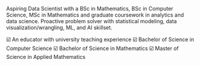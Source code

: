 Aspiring Data Scientist with a BSc in Mathematics, BSc in Computer Science, MSc in Mathematics and graduate coursework in analytics and data science. Proactive problem solver with statistical modeling, data visualization/wrangling, ML, and AI skillset.

☑️ An educator with university teaching experience
☑️ Bachelor of Science in Computer Science
☑️ Bachelor of Science in Mathematics
☑️ Master of Science in Applied Mathematics

